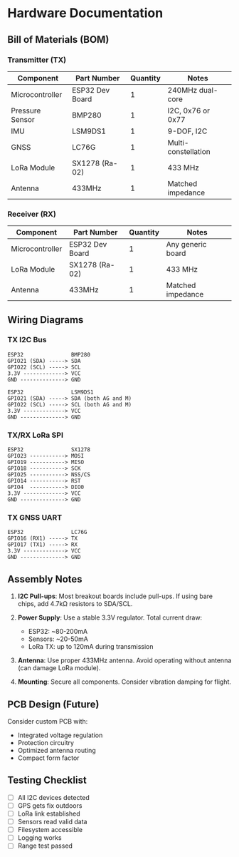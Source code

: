 # Hardware Documentation

## Bill of Materials (BOM)

### Transmitter (TX)
| Component | Part Number | Quantity | Notes |
|-----------|-------------|----------|-------|
| Microcontroller | ESP32 Dev Board | 1 | 240MHz dual-core |
| Pressure Sensor | BMP280 | 1 | I2C, 0x76 or 0x77 |
| IMU | LSM9DS1 | 1 | 9-DOF, I2C |
| GNSS | LC76G | 1 | Multi-constellation |
| LoRa Module | SX1278 (Ra-02) | 1 | 433 MHz |
| Antenna | 433MHz | 1 | Matched impedance |

### Receiver (RX)
| Component | Part Number | Quantity | Notes |
|-----------|-------------|----------|-------|
| Microcontroller | ESP32 Dev Board | 1 | Any generic board |
| LoRa Module | SX1278 (Ra-02) | 1 | 433 MHz |
| Antenna | 433MHz | 1 | Matched impedance |

## Wiring Diagrams

### TX I2C Bus
```
ESP32               BMP280
GPIO21 (SDA) -----> SDA
GPIO22 (SCL) -----> SCL
3.3V -------------> VCC
GND --------------> GND

ESP32               LSM9DS1
GPIO21 (SDA) -----> SDA (both AG and M)
GPIO22 (SCL) -----> SCL (both AG and M)
3.3V -------------> VCC
GND --------------> GND
```

### TX/RX LoRa SPI
```
ESP32               SX1278
GPIO23 -----------> MOSI
GPIO19 -----------> MISO
GPIO18 -----------> SCK
GPIO25 -----------> NSS/CS
GPIO14 -----------> RST
GPIO4  -----------> DIO0
3.3V -------------> VCC
GND --------------> GND
```

### TX GNSS UART
```
ESP32               LC76G
GPIO16 (RX1) -----> TX
GPIO17 (TX1) -----> RX
3.3V -------------> VCC
GND --------------> GND
```

## Assembly Notes

1. **I2C Pull-ups**: Most breakout boards include pull-ups. If using bare chips, add 4.7kΩ resistors to SDA/SCL.

2. **Power Supply**: Use a stable 3.3V regulator. Total current draw:
   - ESP32: ~80-200mA
   - Sensors: ~20-50mA
   - LoRa TX: up to 120mA during transmission

3. **Antenna**: Use proper 433MHz antenna. Avoid operating without antenna (can damage LoRa module).

4. **Mounting**: Secure all components. Consider vibration damping for flight.

## PCB Design (Future)

Consider custom PCB with:
- Integrated voltage regulation
- Protection circuitry
- Optimized antenna routing
- Compact form factor

## Testing Checklist

- [ ] All I2C devices detected
- [ ] GPS gets fix outdoors
- [ ] LoRa link established
- [ ] Sensors read valid data
- [ ] Filesystem accessible
- [ ] Logging works
- [ ] Range test passed
